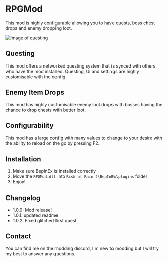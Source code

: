 # RPGMod

This mod is highly configurable allowing you to have quests, boss chest drops and enemy dropping loot.

![Image of questing](https://i.imgur.com/PUEVI0O.jpg)

## Questing

This mod offers a networked questing system that is synced with others who have the mod installed. Questing, UI and settings are highly customisable with the config.

## Enemy Item Drops

This mod has highly customisable enemy loot drops with bosses having the chance to drop chests with better loot.

## Configurability

This mod has a large config with many values to change to your desire with the ability to reload on the go by pressing F2.

## Installation

1. Make sure BepInEx is installed correctly
2. Move the `RPGMod.dll` into `Risk of Rain 2\BepInEx\plugins` folder
3. Enjoy!

## Changelog

- 1.0.0: Mod release!
- 1.0.1: updated readme
- 1.0.2: Fixed glitched first quest

## Contact

You can find me on the modding discord, I'm new to modding but I will try my best to answer any questions.
